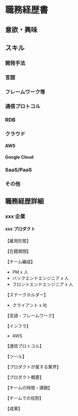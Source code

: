 # 職務経歴書

## 意欲・興味

## スキル

### 開発手法

### 言語

### フレームワーク等

### 通信プロトコル

### RDB

### クラウド

#### AWS

#### Google Cloud

### SaaS/PaaS

### その他

## 職務経歴詳細

### xxx 企業

#### xxx プロダクト

【雇用形態】

【在籍期間】

【チーム編成】

- PM x 人
- バックエンドエンジニア x 人
- フロントエンドエンジニア x 人

【ステークホルダー】

- クライアント x 社

【言語・フレームワーク】

【インフラ】

- AWS

【通信プロトコル】

【ツール】

【プロダクトが属する業界】

【プロダクト概要】

【チームの特徴・課題】

【チームでの役割】

【成果】
